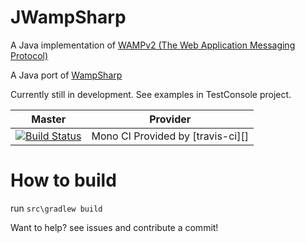 JWampSharp
==========

A Java implementation of [WAMPv2 (The Web Application Messaging Protocol)][WampLink]

A Java port of [WampSharp][WampSharpLink]

Currently still in development. See examples in TestConsole project.

Master | Provider
------ | --------
[![Build Status][MonoImgMaster]][MonoLinkMaster] | Mono CI Provided by [travis-ci][] 

[MonoImgMaster]:https://travis-ci.org/darkl/JWampSharp.png?branch=master
[MonoLinkMaster]:https://travis-ci.org/darkl/JWampSharp

[WampLink]:http://wamp.ws
[WampSharpLink]:https://github.com/darkl/WampSharp/

How to build
==========

run 
`src\gradlew build`


Want to help? see issues and contribute a commit!
